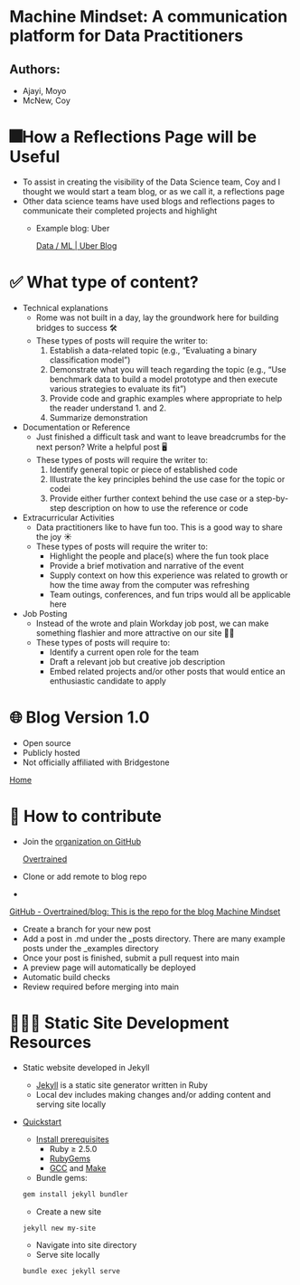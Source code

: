 # Machine Mindset: A communication platform for Data Practitioners

## Authors:

- Ajayi, Moyo
- McNew, Coy

# 🎆How a Reflections Page will be Useful

- To assist in creating the visibility of the Data Science team, Coy and I thought we would start a team blog, or as we call it, a reflections page
- Other data science teams have used blogs and reflections pages to communicate their completed projects and highlight
    - Example blog: Uber
        
        [Data / ML | Uber Blog](https://www.uber.com/blog/engineering/data/)
        

# ✅ What type of content?

- Technical explanations
    - Rome was not built in a day, lay the groundwork here for building bridges to success 🛠️
    - These types of posts will require the writer to:
        1. Establish a data-related topic (e.g., “Evaluating a binary classification model”)
        2. Demonstrate what you will teach regarding the topic (e.g., “Use benchmark data to build a model prototype and then execute various strategies to evaluate its fit”)
        3. Provide code and graphic examples where appropriate to help the reader understand 1. and 2.
        4. Summarize demonstration
- Documentation or Reference
    - Just finished a difficult task and want to leave breadcrumbs for the next person? Write a helpful post 🖥️
    - These types of posts will require the writer to:
        1. Identify general topic or piece of established code
        2. Illustrate the key principles behind the use case for the topic or codei
        3. Provide either further context behind the use case or a step-by-step description on how to use the reference or code
- Extracurricular Activities
    - Data practitioners like to have fun too. This is a good way to share the joy ☀️
    - These types of posts will require the writer to:
        - Highlight the people and place(s) where the fun took place
        - Provide a brief motivation and narrative of the event
        - Supply context on how this experience was related to growth or how the time away from the computer was refreshing
        - Team outings, conferences, and fun trips would all be applicable here
- Job Posting
    - Instead of the wrote and plain Workday job post, we can make something flashier and more attractive on our site 🧑‍💻
    - These types of posts will require to:
        - Identify a current open role for the team
        - Draft a relevant job but creative job description
        - Embed related projects and/or other posts that would entice an enthusiastic candidate to apply

# 🌐 Blog Version 1.0

- Open source
- Publicly hosted
- Not officially affiliated with Bridgestone

[Home](https://machinemindset.netlify.app)

# 🤔 How to contribute

- Join the [organization on GitHub](https://github.com/Overtrained)
    
    [Overtrained](https://github.com/Overtrained)
    
- Clone or add remote to blog repo
- 

[GitHub - Overtrained/blog: This is the repo for the blog Machine Mindset](https://github.com/Overtrained/blog)

- Create a branch for your new post
- Add a post in .md under the _posts directory.  There are many example posts under the _examples directory
- Once your post is finished, submit a pull request into main
- A preview page will automatically be deployed
- Automatic build checks
- Review required before merging into main

# 👨🏽‍💻 Static Site Development Resources

- Static website developed in Jekyll
    - [Jekyll](https://github.com/jekyll/jekyll) is a static site generator written in Ruby
    - Local dev includes making changes and/or adding content and serving site locally
- [Quickstart](https://jekyllrb.com/docs/)
    - [Install prerequisites](https://jekyllrb.com/docs/installation/)
        - Ruby ≥ 2.5.0
        - [RubyGems](https://rubygems.org/pages/download)
        - [GCC](https://gcc.gnu.org/install/) and [Make](https://www.gnu.org/software/make/)
    - Bundle gems:
    
    ```bash
    gem install jekyll bundler
    ```
    
    - Create a new site
    
    ```bash
    jekyll new my-site
    ```
    
    - Navigate into site directory
    - Serve site locally
    
    ```bash
    bundle exec jekyll serve
    ```
